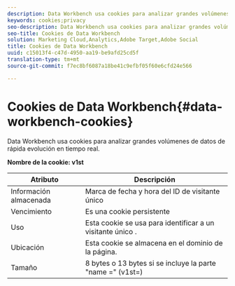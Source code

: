 ```yaml
---
description: Data Workbench usa cookies para analizar grandes volúmenes de datos de rápida evolución en tiempo real.
keywords: cookies;privacy
seo-description: Data Workbench usa cookies para analizar grandes volúmenes de datos de rápida evolución en tiempo real.
seo-title: Cookies de Data Workbench
solution: Marketing Cloud,Analytics,Adobe Target,Adobe Social
title: Cookies de Data Workbench
uuid: c15013f4-c47d-4950-aa19-be9afd25cd5f
translation-type: tm+mt
source-git-commit: f7ec8bf6087a18be41c9efbf05f60e6cfd24e566

---
```



# Cookies de Data Workbench{#data-workbench-cookies}

Data Workbench usa cookies para analizar grandes volúmenes de datos de rápida evolución en tiempo real.

**Nombre de la cookie: v1st**

| Atributo | Descripción |
|---|---|
| Información almacenada | Marca de fecha y hora del ID de visitante único |
| Vencimiento | Es una cookie persistente |
| Uso | Esta cookie se usa para identificar a un visitante único . |
| Ubicación | Esta cookie se almacena en el dominio de la página. |
| Tamaño | 8 bytes o 13 bytes si se incluye la parte &quot;name =&quot; (v1st=) |

